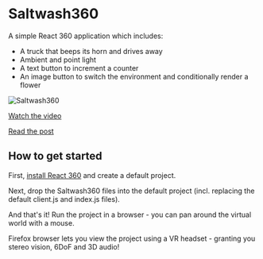 # Saltwash360

A simple React 360 application which includes:
* A truck that beeps its horn and drives away
* Ambient and point light
* A text button to increment a counter
* An image button to switch the environment and conditionally render a flower

![Saltwash360](https://rdmilligan.files.wordpress.com/2018/12/React360_3DObject_Flower.png "Saltwash360")

[Watch the video](https://www.youtube.com/watch?v=ZW2PeJsYvss)

[Read the post](https://rdmilligan.wordpress.com/2018/12/30/react-360-3d-object/)

## How to get started

First, [install React 360](https://facebook.github.io/react-360/docs/setup.html) and create a default project.

Next, drop the Saltwash360 files into the default project (incl. replacing the default client.js and index.js files).

And that's it! Run the project in a browser - you can pan around the virtual world with a mouse. 

Firefox browser lets you view the project using a VR headset - granting you stereo vision, 6DoF and 3D audio!
